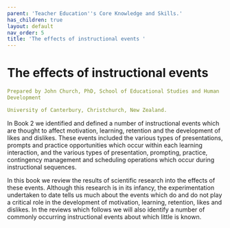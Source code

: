 ```yaml
---
parent: 'Teacher Education''s Core Knowledge and Skills.'
has_children: true
layout: default
nav_order: 5
title: 'The effects of instructional events '
---
```

# The effects of instructional events


```yaml
Prepared by John Church, PhD, School of Educational Studies and Human
Development

University of Canterbury, Christchurch, New Zealand.
```


In Book 2 we identified and defined a number of instructional events
which are thought to affect motivation, learning, retention and the
development of likes and dislikes. These events included the various
types of presentations, prompts and practice opportunities which occur
within each learning interaction, and the various types of presentation,
prompting, practice, contingency management and scheduling operations
which occur during instructional sequences.

In this book we review the results of scientific research into the
effects of these events. Although this research is in its infancy, the
experimentation undertaken to date tells us much about the events which
do and do not play a critical role in the development of motivation,
learning, retention, likes and dislikes. In the reviews which follows we
will also identify a number of commonly occurring instructional events
about which little is known.

